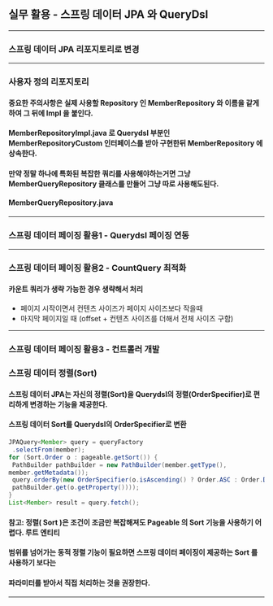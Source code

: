 ## 실무 활용 - 스프링 데이터 JPA 와 QueryDsl

---

### 스프링 데이터 JPA 리포지토리로 변경
---

### 사용자 정의 리포지토리
#### 중요한 주의사항은 실제 사용할 Repository 인 MemberRepository 와 이름을 같게하여 그 뒤에 Impl 을 붙인다.
#### MemberRepositoryImpl.java 로 Querydsl 부분인 MemberRepositoryCustom 인터페이스를 받아 구현한뒤 MemberRepository 에 상속한다.

#### 만약 정말 하나에 특화된 복잡한 쿼리를 사용해야하는거면 그냥 MemberQueryRepository 클래스를 만들어 그냥 따로 사용해도된다.
#### MemberQueryRepository.java

---

### 스프링 데이터 페이징 활용1 - Querydsl 페이징 연동

---

### 스프링 데이터 페이징 활용2 - CountQuery 최적화
#### 카운트 쿼리가 생략 가능한 경우 생략해서 처리
- 페이지 시작이면서 컨텐츠 사이즈가 페이지 사이즈보다 작을때
- 마지막 페이지일 때 (offset + 컨텐츠 사이즈를 더해서 전체 사이즈 구함)

---

### 스프링 데이터 페이징 활용3 - 컨트롤러 개발

### 스프링 데이터 정렬(Sort)
#### 스프링 데이터 JPA는 자신의 정렬(Sort)을 Querydsl의 정렬(OrderSpecifier)로 편리하게 변경하는 기능을 제공한다.
#### 스프링 데이터 Sort를 Querydsl의 OrderSpecifier로 변환
```java
JPAQuery<Member> query = queryFactory
 .selectFrom(member);
for (Sort.Order o : pageable.getSort()) {
 PathBuilder pathBuilder = new PathBuilder(member.getType(),
member.getMetadata());
 query.orderBy(new OrderSpecifier(o.isAscending() ? Order.ASC : Order.DESC,
 pathBuilder.get(o.getProperty())));
}
List<Member> result = query.fetch();
```
####  참고: 정렬( Sort )은 조건이 조금만 복잡해져도 Pageable 의 Sort 기능을 사용하기 어렵다. 루트 엔티티
#### 범위를 넘어가는 동적 정렬 기능이 필요하면 스프링 데이터 페이징이 제공하는 Sort 를 사용하기 보다는
#### 파라미터를 받아서 직접 처리하는 것을 권장한다.
---

